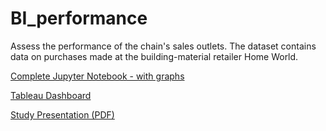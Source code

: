 # BI_performance
Assess the performance of the chain's sales outlets. The dataset contains data on purchases made at the building-material retailer Home World.<br>




[Complete Jupyter Notebook - with graphs](https://nbviewer.org/github/Gerlern/BI_performance/blob/main/Final.ipynb)

[Tableau Dashboard](https://tabsoft.co/3Sd1juO)  

[Study Presentation (PDF)](https://bit.ly/3SiYzfi) 
